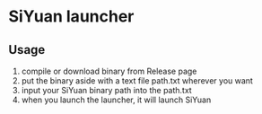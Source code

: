 # SiYuan launcher

## Usage
1. compile or download binary from Release page
2. put the binary aside with a text file path.txt wherever you want
3. input your SiYuan binary path into the path.txt
4. when you launch the launcher, it will launch SiYuan
